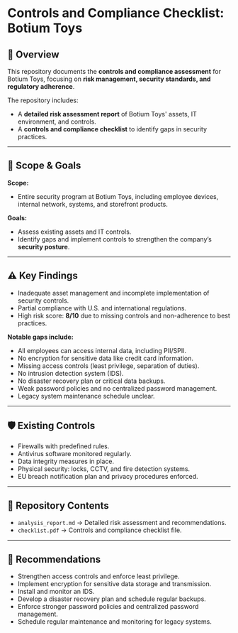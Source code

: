 # Controls and Compliance Checklist: Botium Toys

## 📌 Overview
This repository documents the **controls and compliance assessment** for Botium Toys, focusing on **risk management, security standards, and regulatory adherence**.  

The repository includes:
- A **detailed risk assessment report** of Botium Toys' assets, IT environment, and controls.  
- A **controls and compliance checklist** to identify gaps in security practices.  

---

## 🔎 Scope & Goals
**Scope:**  
- Entire security program at Botium Toys, including employee devices, internal network, systems, and storefront products.  

**Goals:**  
- Assess existing assets and IT controls.  
- Identify gaps and implement controls to strengthen the company’s **security posture**.  

---

## ⚠️ Key Findings
- Inadequate asset management and incomplete implementation of security controls.  
- Partial compliance with U.S. and international regulations.  
- High risk score: **8/10** due to missing controls and non-adherence to best practices.  

**Notable gaps include:**  
- All employees can access internal data, including PII/SPII.  
- No encryption for sensitive data like credit card information.  
- Missing access controls (least privilege, separation of duties).  
- No intrusion detection system (IDS).  
- No disaster recovery plan or critical data backups.  
- Weak password policies and no centralized password management.  
- Legacy system maintenance schedule unclear.  

---

## 🛡️ Existing Controls
- Firewalls with predefined rules.  
- Antivirus software monitored regularly.  
- Data integrity measures in place.  
- Physical security: locks, CCTV, and fire detection systems.  
- EU breach notification plan and privacy procedures enforced.  

---

## 📂 Repository Contents
- `analysis_report.md` → Detailed risk assessment and recommendations.  
- `checklist.pdf` → Controls and compliance checklist file.  

---

## 📖 Recommendations
- Strengthen access controls and enforce least privilege.  
- Implement encryption for sensitive data storage and transmission.  
- Install and monitor an IDS.  
- Develop a disaster recovery plan and schedule regular backups.  
- Enforce stronger password policies and centralized password management.  
- Schedule regular maintenance and monitoring for legacy systems.  
